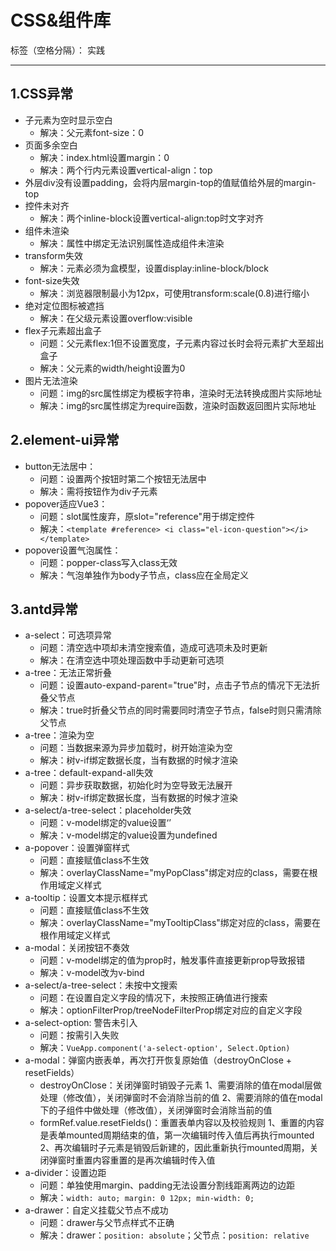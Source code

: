 ﻿# CSS&组件库

标签（空格分隔）： 实践

---

## 1.CSS异常
- 子元素为空时显示空白
  - 解决：父元素font-size：0
- 页面多余空白
  - 解决：index.html设置margin：0
  - 解决：两个行内元素设置vertical-align：top
- 外层div没有设置padding，会将内层margin-top的值赋值给外层的margin-top
- 控件未对齐
  - 解决：两个inline-block设置vertical-align:top时文字对齐
- 组件未渲染
  - 解决：属性中绑定无法识别属性造成组件未渲染
- transform失效
  - 解决：元素必须为盒模型，设置display:inline-block/block
- font-size失效
  - 解决：浏览器限制最小为12px，可使用transform:scale(0.8)进行缩小
- 绝对定位图标被遮挡
  - 解决：在父级元素设置overflow:visible
- flex子元素超出盒子
  - 问题：父元素flex:1但不设置宽度，子元素内容过长时会将元素扩大至超出盒子
  - 解决：父元素的width/height设置为0
- 图片无法渲染
  - 问题：img的src属性绑定为模板字符串，渲染时无法转换成图片实际地址
  - 解决：img的src属性绑定为require函数，渲染时函数返回图片实际地址


## 2.element-ui异常
- button无法居中：
  - 问题：设置两个按钮时第二个按钮无法居中
  - 解决：需将按钮作为div子元素
- popover适应Vue3：
  - 问题：slot属性废弃，原slot="reference"用于绑定控件
  - 解决：`<template #reference> <i class="el-icon-question"></i> </template>`
- popover设置气泡属性：
  - 问题：popper-class写入class无效
  - 解决：气泡单独作为body子节点，class应在全局定义

## 3.antd异常
- a-select：可选项异常
  - 问题：清空选中项却未清空搜索值，造成可选项未及时更新
  - 解决：在清空选中项处理函数中手动更新可选项
- a-tree：无法正常折叠
  - 问题：设置auto-expand-parent="true"时，点击子节点的情况下无法折叠父节点
  - 解决：true时折叠父节点的同时需要同时清空子节点，false时则只需清除父节点
- a-tree：渲染为空
  - 问题：当数据来源为异步加载时，树开始渲染为空
  - 解决：树v-if绑定数据长度，当有数据的时候才渲染
- a-tree：default-expand-all失效
  - 问题：异步获取数据，初始化时为空导致无法展开
  - 解决：树v-if绑定数据长度，当有数据的时候才渲染
- a-select/a-tree-select：placeholder失效
  - 问题：v-model绑定的value设置‘’
  - 解决：v-model绑定的value设置为undefined
- a-popover：设置弹窗样式
  - 问题：直接赋值class不生效
  - 解决：overlayClassName="myPopClass"绑定对应的class，需要在根作用域定义样式
- a-tooltip：设置文本提示框样式
  - 问题：直接赋值class不生效
  - 解决：overlayClassName="myTooltipClass"绑定对应的class，需要在根作用域定义样式
- a-modal：关闭按钮不奏效
  - 问题：v-model绑定的值为prop时，触发事件直接更新prop导致报错
  - 解决：v-model改为v-bind
- a-select/a-tree-select：未按中文搜索
  - 问题：在设置自定义字段的情况下，未按照正确值进行搜索
  - 解决：optionFilterProp/treeNodeFilterProp绑定对应的自定义字段
- a-select-option: 警告未引入
  - 问题：按需引入失败
  - 解决：`VueApp.component('a-select-option', Select.Option)`
- a-modal：弹窗内嵌表单，再次打开恢复原始值（destroyOnClose + resetFields）
  - destroyOnClose：关闭弹窗时销毁子元素
  1、需要消除的值在modal层做处理（修改值），关闭弹窗时不会消除当前的值
  2、需要消除的值在modal下的子组件中做处理（修改值），关闭弹窗时会消除当前的值
  - formRef.value.resetFields()：重置表单内容以及校验规则
  1、重置的内容是表单mounted周期结束的值，第一次编辑时传入值后再执行mounted
  2、再次编辑时子元素是销毁后新建的，因此重新执行mounted周期，关闭弹窗时重置内容重置的是再次编辑时传入值
- a-divider：设置边距
  - 问题：单独使用margin、padding无法设置分割线距离两边的边距
  - 解决：`width: auto; margin: 0 12px; min-width: 0;`
- a-drawer：自定义挂载父节点不成功
  - 问题：drawer与父节点样式不正确
  - 解决：drawer：`position: absolute`；父节点：`position: relative`


